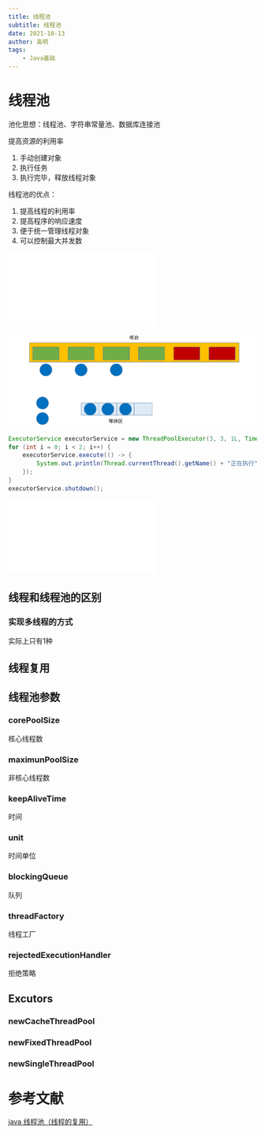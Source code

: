 ```yaml
---
title: 线程池
subtitle: 线程池
date: 2021-10-13
author: 高明
tags:
	- Java基础
---
```




# 线程池

池化思想：线程池、字符串常量池、数据库连接池

提高资源的利用率

1. 手动创建对象
2. 执行任务
3. 执行完毕，释放线程对象

线程池的优点：

1. 提高线程的利用率
2. 提高程序的响应速度
3. 便于统一管理线程对象
4. 可以控制最大并发数

<iframe src="//player.bilibili.com/player.html?aid=627135272&bvid=BV1dt4y1i7Gt&cid=237251751&page=1" scrolling="no" border="0" frameborder="no" framespacing="0" allowfullscreen="true"> </iframe>

![image-20211013120211736](线程池/image-20211013120211736.png)

```java
ExecutorService executorService = new ThreadPoolExecutor(3, 3, 1L, TimeUnit.SECONDS, new ArrayBlockingQueue<>(3), Executors.defaultThreadFactory(), new ThreadPoolExecutor.AbortPolicy());
for (int i = 0; i < 2; i++) {
    executorService.execute(() -> {
        System.out.println(Thread.currentThread().getName() + "正在执行");
    });
}
executorService.shutdown();
```

<iframe src="//player.bilibili.com/player.html?aid=714397419&bvid=BV1SX4y1G79Z&cid=305079680&page=1" scrolling="no" border="0" frameborder="no" framespacing="0" allowfullscreen="true"> </iframe>

## 线程和线程池的区别

### 实现多线程的方式

实际上只有1种

## 线程复用



## 线程池参数

### corePoolSize

核心线程数

### maximunPoolSize

非核心线程数

### keepAliveTime

时间

### unit

时间单位

### blockingQueue

队列

### threadFactory

线程工厂

### rejectedExecutionHandler

拒绝策略

## Excutors

### newCacheThreadPool

### newFixedThreadPool

### newSingleThreadPool

# 参考文献

[java 线程池（线程的复用）](https://www.cnblogs.com/myseries/p/10895078.html)

